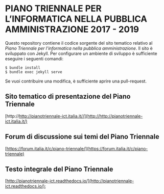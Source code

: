# PIANO TRIENNALE PER L’INFORMATICA NELLA PUBBLICA AMMINISTRAZIONE 2017 - 2019
Questo repository contiene il codice sorgente del sito tematico relativo al *Piano Triennale per l'informatica nella pubblica amministrazione*.
Il sito è sviluppato con Jekyll. Per configurare un ambiente di sviluppo è sufficiente eseguire i seguenti comandi:

    $ bundle install
    $ bundle exec jekyll serve

Se vuoi contribuire una modifica, è sufficiente aprire una pull-request.

## Sito tematico di presentazione del Piano Triennale
[http://http://pianotriennale-ict.italia.it//](http://http://pianotriennale-ict.italia.it/)

## Forum di discussione sui temi del Piano Triennale
[https://forum.italia.it/c/piano-triennale/](https://forum.italia.it/c/piano-triennale)

## Testo integrale del Piano Triennale
[http://pianotriennale-ict.readthedocs.io/](http://pianotriennale-ict.readthedocs.io/);
